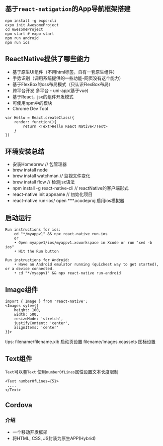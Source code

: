 ## 基于``react-natigation``的App导航框架搭建 
~~~
npm install -g expo-cli
expo init AwesomeProject
cd AwesomeProject
npm start # expo start
npm run android
npm run ios
~~~
## ReactNative提供了哪些能力
* 基于原生UI组件（不用html标签，自有一套原生组件）
* 手势识别（调用系统提供的一些功能-网页没有这个能力）
* 基于FlexBox的css布局模式（只认识FlexBox布局）
* 跨平台开发 多平台 - uni-app(基于vue)
* 基于React，jsx的组件开发模式
* 可使用npm中的模块
* Chrome Dev Tool
~~~
var Hello = React.createClass({
    render: function(){
        return <Text>Hello React Native</Text>
    }
})
~~~
## 环境安装总结
* 安装Homebrew // 包管理器
* brew install node
* brew install watchman // 监视文件变化
* brew install flow // 检测jsx语法
* npm install -g react-native-cli // reactNative的客户端形式
* react-native init appname // 初始化项目
* react-native run-ios/ open ***.xcodeproj 启用ios模拟器
## 启动运行
~~~
Run instructions for ios:
    cd "*/myappv1" && npx react-native run-ios
    or
    • Open myappv1/ios/myappv1.xcworkspace in Xcode or run "xed -b ios"
    • Hit the Run button

Run instructions for Android:
    • Have an Android emulator running (quickest way to get started), or a device connected.
    • cd "*/myappv1" && npx react-native run-android
~~~
## Image组件
~~~
import { Image } from 'react-native';
<Images syle={{
    height: 100,
    width: 500,
    resizeMode: 'stretch',
    justifyContent: 'center',
    alignItems: 'center'
}}>
~~~
tips: 
filename/filename.xib 启动页设置
filename/Images.xcassets  图标设置
## Text组件
``Text``可以套``Text``
使用``numberOfLines``属性设置文本长度限制
~~~
<Text numberOfLines={5}>
 ....
</Text>
~~~
## Cordova
### 介绍
* 一个移动开发框架
* 将HTML, CSS, JS封装为原生APP(Hybrid)
